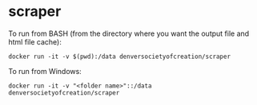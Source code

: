 # scraper

To run from BASH (from the directory where you want the output file and html file cache):

```docker run -it -v $(pwd):/data denversocietyofcreation/scraper```

To run from Windows:

```docker run -it -v "<folder name>"::/data denversocietyofcreation/scraper```
